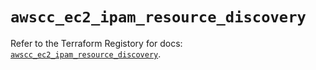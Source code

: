 # `awscc_ec2_ipam_resource_discovery`

Refer to the Terraform Registory for docs: [`awscc_ec2_ipam_resource_discovery`](https://registry.terraform.io/providers/hashicorp/awscc/0.70.0/docs/resources/ec2_ipam_resource_discovery).
